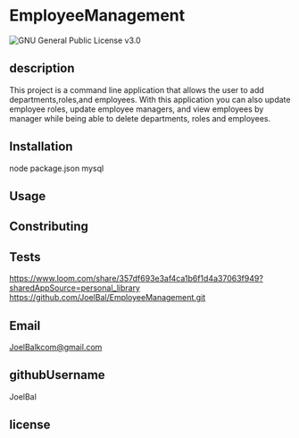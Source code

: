# EmployeeManagement
![GNU General Public License v3.0](https://img.shields.io/badge/license-GNU%20General%20Public%20License%20v3.0-orange)

## description
This project is a command line application that allows the user to add departments,roles,and employees.  With this application you can also update employee roles, update employee managers, and view employees by manager while being able to delete departments, roles and employees.


## Installation
node package.json
mysql

## Usage

## Constributing

## Tests
https://www.loom.com/share/357df693e3af4ca1b6f1d4a37063f949?sharedAppSource=personal_library
https://github.com/JoelBal/EmployeeManagement.git

## Email
JoelBalkcom@gmail.com

## githubUsername
JoelBal

## license


